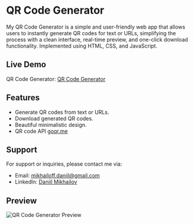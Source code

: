 # QR Code Generator
My QR Code Generator is a simple and user-friendly web app that allows users to instantly generate QR codes for text or URLs, simplifying the process with a clean interface, real-time preview, and one-click download functionality. Implemented using HTML, CSS, and JavaScript.

## Live Demo
QR Code Generator: [QR Code Generator](https://qrcode-generator-bydaniil.vercel.app/)

## Features
- Generate QR codes from text or URLs.
- Download generated QR codes.
- Beautiful minimalistic design.
- QR code API [goqr.me](https://goqr.me/api/doc/create-qr-code/)

## Support
For support or inquiries, please contact me via:
- Email: mikhailoff.daniil@gmail.com
- LinkedIn: [Daniil Mikhailov](https://www.linkedin.com/in/daniilmikhailov/)

## Preview
![QR Code Generator Preview](assets/img/preview.png)
